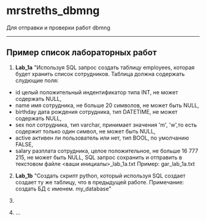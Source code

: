 # mrstreths_dbmng
Для отправки и проверки работ dbmng

---
## Пример список лабораторных работ

1. **Lab_1a** "Используя SQL запрос создать таблицу employees, которая будет хранить список сотрудников. Таблица должна содержать слудющие поля:
- id целый положительный индентификатор типа INT, не может содержать NULL,
- name имя сотрудника, не больше 20 символов, не может быть NULL,
- birthday дата рождения сотрудника, тип DATETIME, не может содержать NULL,
- sex пол сотрудника, тип varchar, принимает значения 'm', 'w',то есть содержит только один символ, не может быть NULL,
-	active активен ли пользователь или нет, тип BOOL, по умолчанию FALSE,
-	salary  разплата сотрудника, целое положительное, не больше 16 777 215, не может быть NULL,
SQL запрос сохранить и отправить в текстовом файле <ваши инициалы>_lab_1a.txt
Пример: gar_lab_1a.txt

2. **Lab_1b** "Создать скрипт python, который используя SQL создает создает ту же таблицу, что в предыдущей работе. Примечание: создать БД c именем. my_database"
3. ~~~Lab_1c "скрипт peewee для добавления данных"
4. ...

